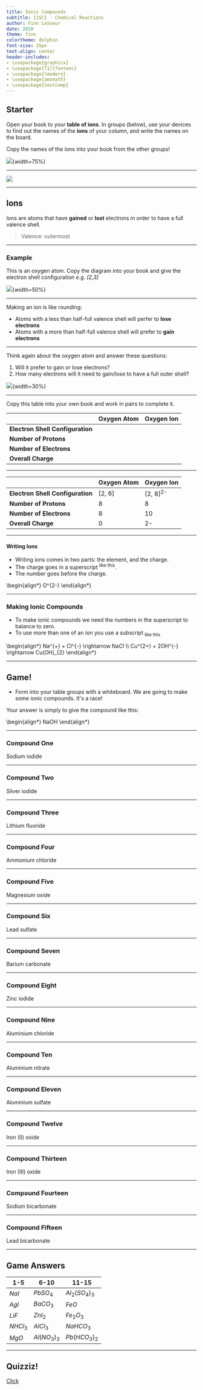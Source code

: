 ```yaml
---
title: Ionic Compounds
subtitle: 11SCI - Chemical Reactions
author: Finn LeSueur
date: 2020
theme: finn
colortheme: dolphin
font-size: 35px
text-align: center
header-includes:
- \usepackage{graphicx}
- \usepackage[T1]{fontenc}
- \usepackage{lmodern}
- \usepackage{amsmath}
- \usepackage{textcomp}
---
```


## Starter

Open your book to your __table of ions__. In groups (below), use your devices to find out the names of the __ions__ of your column, and write the names on the board.

Copy the names of the ions into your book from the other groups!

![](../assets/ionic_compounds-groups.png){width=75%}

---

![](../assets/ionic_compounds-table-of-ions.png)

---

## Ions

Ions are atoms that have __gained__ or __lost__ electrons in order to have a full valence shell.

> Valence: outermost

---

### Example

This is an oxygen atom. Copy the diagram into your book and give the electron shell configuration _e.g. [2,3]_

![](../assets/ionic_compounds-oxygen-atom.png){width=50%}

---

Making an ion is like rounding:

- Atoms with a less than half-full valence shell will perfer to __lose electrons__
- Atoms with a more than half-full valence shell will prefer to __gain electrons__

---

Think again about the oxygen atom and answer these questions:

1. Will it prefer to gain or lose electrons?
2. How many electrons will it need to gain/lose to have a full outer shell?

![](../assets/ionic_compounds-oxygen-atom.png){width=30%}

---

Copy this table into your own book and work in pairs to complete it.

|                                  | Oxygen Atom | Oxygen Ion |
|----------------------------------|-------------|------------|
| __Electron Shell Configuration__ |             |            |
| __Number of Protons__            |             |            |
| __Number of Electrons__          |             |            |
| __Overall Charge__               |             |            |

---

|                                  | Oxygen Atom | Oxygen Ion          |
|----------------------------------|-------------|---------------------|
| __Electron Shell Configuration__ | [2, 6]      | [2, 8]<sup>2-</sup> |
| __Number of Protons__            | 8           | 8                   |
| __Number of Electrons__          | 8           | 10                  |
| __Overall Charge__               | 0           | 2-                  |

---

#### Writing Ions

- Writing ions comes in two parts: the element, and the charge.
- The charge goes in a superscript <sup>like this</sup>.
- The number goes before the charge.

\begin{align*}
    O^{2-}
\end{align*}

---

### Making Ionic Compounds

- To make ionic compounds we need the numbers in the superscript to balance to zero.
- To use more than one of an ion you use a subscript <sub>like this</sub>

\begin{align*}
    Na^{+} + Cl^{-} \rightarrow NaCl \\\\
    Cu^{2+} + 2OH^{-} \rightarrow Cu(OH)_{2}
\end{align*}

---

## Game!

- Form into your table groups with a whiteboard. We are going to make some ionic compounds. It's a race!

Your answer is simply to give the compound like this:

\begin{align*}
    NaOH
\end{align*}

---

### Compound One

Sodium iodide

---

### Compound Two

Silver iodide

---

### Compound Three

Lithium fluoride

---

### Compound Four

Ammonium chloride

---

### Compound Five

Magnesium oxide

---

### Compound Six

Lead sulfate

---

### Compound Seven

Barium carbonate

---

### Compound Eight

Zinc iodide

---

### Compound Nine

Aluminium chloride

---

### Compound Ten

Aluminium nitrate

---

### Compound Eleven

Aluminium sulfate

---

### Compound Twelve

Iron (II) oxide

---

### Compound Thirteen

Iron (III) oxide

---

### Compound Fourteen

Sodium bicarbonate

---

### Compound Fifteen

Lead bicarbonate

---

## Game Answers

| 1-5        | 6-10             | 11-15                |
|------------|------------------|----------------------|
| $NaI$      | $PbSO_{4}$       | $Al_{2}(SO_{4})_{3}$ |
| $AgI$      | $BaCO_{3}$       | $FeO$                |
| $LiF$      | $ZnI_{2}$        | $Fe_{2}O_{3}$        |
| $NHCl_{3}$ | $AlCl_{3}$       | $NaHCO_{3}$          |
| $MgO$      | $Al(NO_{3})_{3}$ | $Pb(HCO_{3})_{2}$    |

---

## Quizziz!

[Click](https://quizizz.com/admin/quiz/5ee9f2c8fb1f8c001b986746/naming-ionic-compounds)
